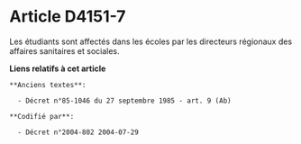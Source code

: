 # Article D4151-7

Les étudiants sont affectés dans les écoles par les directeurs régionaux des affaires sanitaires et sociales.

**Liens relatifs à cet article**

	**Anciens textes**:

	  - Décret n°85-1046 du 27 septembre 1985 - art. 9 (Ab)

	**Codifié par**:

	  - Décret n°2004-802 2004-07-29

